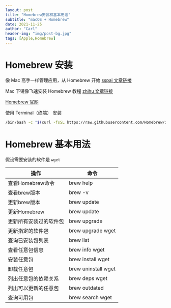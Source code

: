 ```yaml
---
layout: post
title: "Homebrew安装和基本用法"
subtitle: "macOS + Homebrew"
date: 2021-11-25
author: "Carl"
header-img: "img/post-bg.jpg"
tags: [Apple,Homebrew]
---
```




# Homebrew 安装

像 Mac 高手一样管理应用，从 Homebrew 开始 [sspai 文章链接](https://sspai.com/post/42924) 

Mac 下镜像飞速安装 Homebrew 教程 [zhihu 文章链接](https://zhuanlan.zhihu.com/p/90508170)



[Homebrew 官网](https://brew.sh/index_zh-cn.html)



使用 Terminal（终端） 安装

```bash
/bin/bash -c "$(curl -fsSL https://raw.githubusercontent.com/Homebrew/install/HEAD/install.sh)"
```



# Homebrew 基本用法

假设需要安装的软件是 `wget`

| 操作                   | 命令                |
| ---------------------- | ------------------- |
| 查看Homebrew命令       | brew help           |
| 查看brew版本           | brew -v             |
| 更新brew版本           | brew update         |
| 更新Homebrew           | brew update         |
| 更新所有安装过的软件包 | brew upgrade        |
| 更新指定的软件包       | brew upgrade wget   |
| 查询已安装包列表       | brew list           |
| 查看任意包信息         | brew info wget      |
| 安装任意包             | brew install wget   |
| 卸载任意包             | brew uninstall wget |
| 列出任意包的依赖关系   | brew deps wget      |
| 列出可以更新的任意包   | brew outdated       |
| 查询可用包             | brew search wget    |



